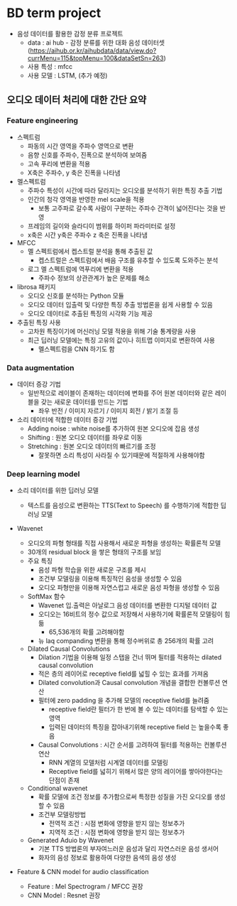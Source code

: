 # BD term project
- 음성 데이터를 활용한 감정 분류 프로젝트 </br>
  - data : ai hub - 감정 분류를 위한 대화 음성 데이터셋 </br>
    (https://aihub.or.kr/aihubdata/data/view.do?currMenu=115&topMenu=100&dataSetSn=263) </br>
  - 사용 특성 : mfcc
  - 사용 모델 : LSTM, (추가 예정) </br>

## 오디오 데이터 처리에 대한 간단 요약
### Feature engineering
- 스펙트럼
  - 파동의 시간 영역을 주파수 영역으로 변환
  - 음향 신호를 주파수, 진폭으로 분석하여 보여줌
  - 고속 푸리에 변환을 적용
  - X축은 주파수, y 축은 진폭을 나타냄
- 멜스펙트럼
  - 주파수 특성이 시간에 따라 달라지는 오디오를 분석하기 위한 특징 추출 기법
  - 인간의 청각 영역을 반영한 mel scale을 적용
    - 보통 고주파로 갈수록 사람이 구분하는 주파수 간격이 넓어진다는 것을 반영
  - 프레임의 길이와 슬라디이 범위를 하이퍼 파라미터로 설정
  - x축은 시간 y축은 주파수 z 축은 진폭을 나타냄
- MFCC
  - 멜 스펙트럼에서 켑스트럴 분석을 통해 추출된 값
    - 켑스트럴은 스펙트럼에서 배음 구조를 유추할 수 있도록 도와주는 분석
  - 로그 멜 스펙트럼에 역푸리에 변환을 적용
    - 주파수 정보의 상관관계가 높은 문제를 해소
- librosa 패키지
  - 오디오 신호를 분석하는 Python 모듈
  - 오디오 데이터 입출력 및 다양한 특징 추출 방법론을 쉽게 사용할 수 있음
  - 오디오 데이터로 추출된 특징의 시각화 기능 제공
- 추출된 특징 사용
  - 고차원 특징이기에 머신러닝 모델 적용을 위해 기술 통계량을 사용
  - 최근 딥러닝 모델에는 특징 고유의 값이나 히트맵 이미지로 변환하여 사용
    - 멜스펙트럼을 CNN 하기도 함
### Data augmentation
- 데이터 증강 기법
  - 일반적으로 레이블이 존재하는 데이터에 변화를 주어 원본 데이터와 같은 레이블을 갖는 새로운 데이터를 만드는 기법
    - 좌우 반전 / 이미지 자르기 / 이미지 회전 / 밝기 조절 등
- 소리 데이터에 적합한 데이터 증강 기법
  - Adding noise : white noise를 추가하여 원본 오디오에 잡음 생성
  - Shifting : 원본 오디오 데이터를 좌우로 이동
  - Stretching : 원본 오디오 데이터의 빠르기를 조정
    - 잘못하면 소리 특성이 사라질 수 있기때문에 적절하게 사용해야함
### Deep learning model
- 소리 데이터를 위한 딥러닝 모델
  - 텍스트를 음성으로 변환하는 TTS(Text to Speech) 를 수행하기에 적합한 딥러닝 모델
- Wavenet
  - 오디오의 파형 형태를 직접 사용해서 새로운 파형을 생성하는 확률론적 모델
  - 30개의 residual block 을 쌓은 형태의 구조를 보임
  - 주요 특징
    - 음성 파형 학습을 위한 새로운 구조를 제시
    - 조건부 모델링을 이용해 특징적인 음성을 생성할 수 있음
    - 오디오 파형만을 이용해 자연스럽고 새로운 음성 파형을 생성할 수 있음
  - SoftMax 함수
    - Wavenet 입.출력은 아날로그 음성 데이터를 변환한 디지털 데이터 값
    - 오디오는 16비트의 정수 값으로 저장해서 사용하기에 확률론적 모델링이 힘듦
      - 65,536개의 확률 고려해야함
    - 뉴 laq companding 변환을 통해 정수버위로 총 256개의 확률 고려
  - Dilated Causal Convolutions
    - Dilation 기법을 이용해 일정 스탭을 건너 뛰며 필터를 적용하는 dilated causal convolution
    - 적은 층의 레이어로 receptive field를 넓힐 수 있는 효과를 가져옴
    - Dilated convolution과 Causal convolution 개념을 결합한 컨볼루션 연산
    - 필터에 zero padding 을 추가해 모델의 receptive field를 늘려줌
      - receptive field란 필터가 한 번에 볼 수 있는 데이터를 탐색할 수 있는 영역
      - 입력된 데이터의 특징을 잡아내기위해 receptive field 는 높을수록 좋음
    - Causal Convolutions : 시간 순서를 고려하여 필터를 적용하는 컨볼루션 연산
      - RNN 계열의 모델처럼 시계열 데이터를 모델링
      - Receptive field를 넓히기 위해서 많은 양의 레이어를 쌓아야한다는 단점이 존재
  - Conditional wavenet
    - 확률 모델에 조건  정보를 추가함으로써 특정한 성질을 가진 오디오를 생성할 수 있음
    - 조건부 모델링방법
      - 전역적 조건 : 시점 변화에 영향을 받지 않는 정보추가
      - 지역적 조건 : 시점 변화에 영향을 받지 않는 정보추가
  - Generated Aduio by Wavenet
    - 기본 TTS 방법론의 부자여느러운 음성과 달리 자연스러운 음성 생서어
    - 화자의 음성 정보로 활용하여 다양한 음색의 음성 생성
    
- Feature & CNN model for audio classification
  - Feature : Mel Spectrogram / MFCC 권장
  - CNN Model : Resnet 권장
